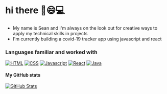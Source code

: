<!--
**seanyap/seanyap** is a ✨ _special_ ✨ repository because its `README.md` (this file) appears on your GitHub profile.
Here are some ideas to get you started:

- 🔭 I’m currently working on ...
- 🌱 I’m currently learning ...
- 👯 I’m looking to collaborate on ...
- 🤔 I’m looking for help with ...
- 💬 Ask me about ...
- 📫 How to reach me: ...
- 😄 Pronouns: ...
- ⚡ Fun fact: ...
-->

# hi there ​👋​😄​💻​
  * My name is Sean and I'm always on the look out for creative ways to apply my technical skills in projects 
  * I'm currently building a covid-19 tracker app using javascript and react

### Languages familiar and worked with
[![HTML](https://img.shields.io/badge/HTML5-E34F26?style=for-the-badge&logo=html5&logoColor=white)](#)
[![CSS](https://img.shields.io/badge/CSS3-1572B6?style=for-the-badge&logo=css3&logoColor=white)](#)
[![Javascript](https://img.shields.io/badge/JavaScript-F7DF1E?style=for-the-badge&logo=javascript&logoColor=black)](#)
[![React](https://img.shields.io/badge/React-20232A?style=for-the-badge&logo=react&logoColor=61DAFB)](#)
[![Java](https://img.shields.io/badge/Java-ED8B00?style=for-the-badge&logo=java&logoColor=white)](#)

#### My GitHub stats
<a href="https://github.com/seanyap">
<img align="center" src="https://github-readme-streak-stats.herokuapp.com/?user=seanyap" alt="GitHub Stats" title="GitHub Streak" />
</a> 

